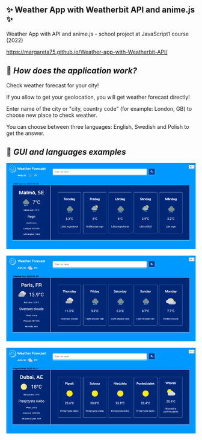 ## ✨ Weather App with Weatherbit API and anime.js ✨
Weather App with API and anime.js - school project at JavaScript1 course (2022)

https://margareta75.github.io/Weather-app-with-Weatherbit-API/

## :pushpin: _How does the application work?_

Check weather forecast for your city!

If you allow to get your geolocation, you will get weather forecast directly!

Enter name of the city or "city, country code" (for example: London, GB) to choose new place to check weather.

You can choose between three languages: English, Swedish and Polish to get the answer.

## :pushpin: _GUI and languages examples_

![Weather app Swedish ex](/img/weather_app_se.png)

![Weather app English ex](/img/weather_app_en.png)

![Weather app Polish ex](/img/weather_app_pl.png)






